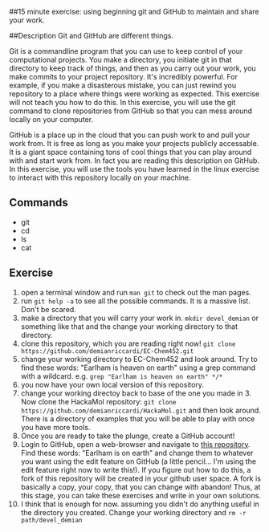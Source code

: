 ##15 minute exercise: using beginning git and GitHub to maintain and share your work. 

##Description
Git and GitHub are different things.  

Git is a commandline program that you can use to keep control of your computational projects.  You make a directory, you initiate git in that directory to keep track of things, and then as you carry out your work, you make commits to your project repository.  It's incredibly powerful.  For example, if you make a disasterous mistake, you can just rewind you repository to a place where things were working as expected.  This exercise will not teach you how to do this.  In this exercise, you will use the git command to clone repositories from GitHub so that you can mess around locally on your computer.  

GitHub is a place up in the cloud that you can push work to and pull your work from.  It is free as long as you make your projects publicly accessable.  It is a giant space containing tons of cool things that you can play around with and start work from.  In fact you are reading this description on GitHub.  In this exercise, you will use the tools you have learned in the linux exercise to interact with this repository locally on your machine.  

## Commands
 * git 
 * cd
 * ls
 * cat

## Exercise
  1. open a terminal window and run `man git` to check out the man pages.
  2. run `git help -a` to see all the possible commands.  It is a massive list.  Don't be scared.
  3. make a directory that you will carry your work in.  `mkdir devel_demian` or something like that and the change your working directory to that directory.
  4. clone this repository, which you are reading right now! `git clone https://github.com/demianriccardi/EC-Chem452.git`
  5. change your working directory to EC-Chem452 and look around.  Try to find these words: "Earlham is heaven on earth"
using a grep command with a wildcard.  e.g. `grep "Earlham is heaven on earth" */*`
  6. you now have your own local version of this repository.  
  7. change your working directoy back to base of the one you made in 3.  Now clone the HackaMol repository: `git clone https://github.com/demianriccardi/HackaMol.git` and then look around.  There is a directory of examples that you will be able to play with once you have more tools.
  8. Once you are ready to take the plunge, create a GitHub account!
  9. Login to GitHub, open a web-browser and navigate to [this repository](https://github.com/demianriccardi/EC-Chem452).  Find these words: "Earlham is on earth" and change them to whatever you want using the edit feature on GitHub (a little pencil... I'm using the edit feature right now to write this!).  If you figure out how to do this, a fork of this repository will be created in your github user space.  A fork is basically a copy, your copy, that you can change with abandon!  Thus, at this stage, you can take these exercises and write in your own solutions.   
  10. I think that is enough for now.  assuming you didn't do anything useful in the directory you created.  Change your working directory and `rm -r path/devel_demian` 
